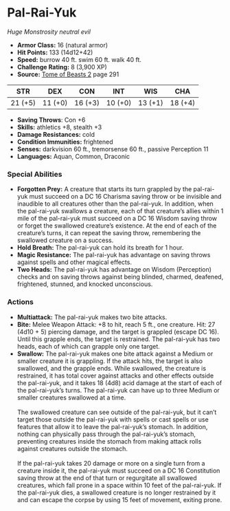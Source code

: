 # Pal-Rai-Yuk

*Huge* *Monstrosity* *neutral evil*

- **Armor Class:** 16 (natural armor)
- **Hit Points:** 133 (14d12+42)
- **Speed:** burrow 40 ft. swim 60 ft. walk 40 ft.
- **Challenge Rating:** 8 (3,900 XP)
- **Source:** [Tome of Beasts 2](https://koboldpress.com/kpstore/product/tome-of-beasts-2-for-5th-edition) page 291

| STR | DEX | CON | INT | WIS | CHA |
| --- | --- | --- | --- | --- | --- |
| 21 (+5) | 11 (+0) | 16 (+3) | 10 (+0) | 13 (+1) | 18 (+4) |

- **Saving Throws**: Con +6
- **Skills:** athletics +8, stealth +3
- **Damage Resistances:** cold
- **Condition Immunities:** frightened
- **Senses:** darkvision 60 ft., tremorsense 60 ft., passive Perception 11
- **Languages:** Aquan, Common, Draconic
### Special Abilities
- **Forgotten Prey:** A creature that starts its turn grappled by the pal-rai-yuk must succeed on a DC 16 Charisma saving throw or be invisible and inaudible to all creatures other than the pal-rai-yuk. In addition, when the pal-rai-yuk swallows a creature, each of that creature’s allies within 1 mile of the pal-rai-yuk must succeed on a DC 16 Wisdom saving throw or forget the swallowed creature’s existence. At the end of each of the creature’s turns, it can repeat the saving throw, remembering the swallowed creature on a success.
- **Hold Breath:** The pal-rai-yuk can hold its breath for 1 hour.
- **Magic Resistance:** The pal-rai-yuk has advantage on saving throws against spells and other magical effects.
- **Two Heads:** The pal-rai-yuk has advantage on Wisdom (Perception) checks and on saving throws against being blinded, charmed, deafened, frightened, stunned, and knocked unconscious.
### Actions
- **Multiattack:** The pal-rai-yuk makes two bite attacks.
- **Bite:** Melee Weapon Attack: +8 to hit, reach 5 ft., one creature. Hit: 27 (4d10 + 5) piercing damage, and the target is grappled (escape DC 16). Until this grapple ends, the target is restrained. The pal-rai-yuk has two heads, each of which can grapple only one target.
- **Swallow:** The pal-rai-yuk makes one bite attack against a Medium or smaller creature it is grappling. If the attack hits, the target is also swallowed, and the grapple ends. While swallowed, the creature is restrained, it has total cover against attacks and other effects outside the pal-rai-yuk, and it takes 18 (4d8) acid damage at the start of each of the pal-rai-yuk’s turns. The pal-rai-yuk can have up to three Medium or smaller creatures swallowed at a time.<br><br>The swallowed creature can see outside of the pal-rai-yuk, but it can’t target those outside the pal-rai-yuk with spells or cast spells or use features that allow it to leave the pal-rai-yuk’s stomach. In addition, nothing can physically pass through the pal-rai-yuk’s stomach, preventing creatures inside the stomach from making attack rolls against creatures outside the stomach.<br><br>If the pal-rai-yuk takes 20 damage or more on a single turn from a creature inside it, the pal-rai-yuk must succeed on a DC 16 Constitution saving throw at the end of that turn or regurgitate all swallowed creatures, which fall prone in a space within 10 feet of the pal-rai-yuk. If the pal-rai-yuk dies, a swallowed creature is no longer restrained by it and can escape the corpse by using 15 feet of movement, exiting prone.


